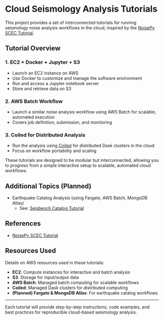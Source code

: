 # Cloud Seismology Analysis Tutorials

This project provides a set of interconnected tutorials for running seismology noise analysis workflows in the cloud, inspired by the [NoisePy SCEC Tutorial](https://seisscoped.org/HPS-book/chapters/noise/noisepy_scedc_tutorial.html).

## Tutorial Overview

### 1. EC2 + Docker + Jupyter + S3
* Launch an EC2 instance on AWS
* Use Docker to customize and manage the software environment
* Run and access a Jupyter notebook server
* Store and retrieve data on S3

### 2. AWS Batch Workflow
* Launch a similar noise analysis workflow using AWS Batch for scalable, automated execution
* Covers job definition, submission, and monitoring

### 3. Coiled for Distributed Analysis
* Run the analysis using [Coiled](https://coiled.io/) for distributed Dask clusters in the cloud
* Focus on workflow portability and scaling

These tutorials are designed to be modular but interconnected, allowing you to progress from a simple interactive setup to scalable, automated cloud workflows.

## Additional Topics (Planned)

* Earthquake Catalog Analysis (using Fargate, AWS Batch, MongoDB Atlas)
	* See: [Seisbench Catalog Tutorial](https://seisscoped.org/HPS-book/chapters/quake_catalog/seisbench_catalog.html)

## References

* [NoisePy SCEC Tutorial](https://seisscoped.org/HPS-book/chapters/noise/noisepy_scedc_tutorial.html)

## Resources Used

Details on AWS resources used in these tutorials:

* **EC2**: Compute instances for interactive and batch analysis
* **S3**: Storage for input/output data
* **AWS Batch**: Managed batch computing for scalable workflows
* **Coiled**: Managed Dask clusters for distributed computing
* **(Planned) Fargate & MongoDB Atlas**: For earthquake catalog workflows

---
Each tutorial will provide step-by-step instructions, code examples, and best practices for reproducible cloud-based seismology analysis.